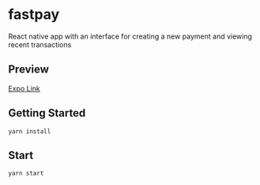 # fastpay
React native app with an interface for creating a new payment and viewing recent transactions

## Preview
[Expo Link](https://expo.dev/@stefanpgr/fastpay)

## Getting Started
`yarn install`

## Start
`yarn start`



